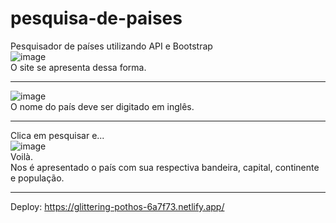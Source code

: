 # pesquisa-de-paises
Pesquisador de países utilizando API e Bootstrap<br>
![image](https://user-images.githubusercontent.com/114596345/235491511-eccf5ec4-d1bf-4f45-ba73-f0208e150e15.png)<br>
O site se apresenta dessa forma. 

_______________________________________________________________________________________________________________
![image](https://user-images.githubusercontent.com/114596345/235491773-f0268226-28ae-475d-975a-d9a57cdd1b4a.png)<br>
O nome do país deve ser digitado em inglês.

_______________________________________________________________________________________________________________
Clica em pesquisar e...<br>
![image](https://user-images.githubusercontent.com/114596345/235492333-240654ac-96f2-4043-aa56-8f06f3872f61.png)<br>
Voilà.<br>
Nos é apresentado o país com sua respectiva bandeira, capital, continente e população.

________________________________________________________________________________________________________________
Deploy:
https://glittering-pothos-6a7f73.netlify.app/
